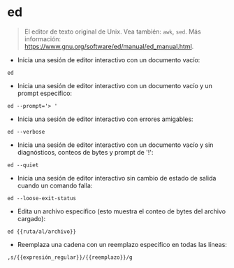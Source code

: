 # ed

> El editor de texto original de Unix.
> Vea también: `awk`, `sed`.
> Más información: <https://www.gnu.org/software/ed/manual/ed_manual.html>.

- Inicia una sesión de editor interactivo con un documento vacío:

`ed`

- Inicia una sesión de editor interactivo con un documento vacío y un prompt específico:

`ed --prompt='> '`

- Inicia una sesión de editor interactivo con errores amigables:

`ed --verbose`

- Inicia una sesión de editor interactivo con un documento vacío y sin diagnósticos, conteos de bytes y prompt de '!':

`ed --quiet`

- Inicia una sesión de editor interactivo sin cambio de estado de salida cuando un comando falla:

`ed --loose-exit-status`

- Edita un archivo específico (esto muestra el conteo de bytes del archivo cargado):

`ed {{ruta/al/archivo}}`

- Reemplaza una cadena con un reemplazo específico en todas las líneas:

`,s/{{expresión_regular}}/{{reemplazo}}/g`
